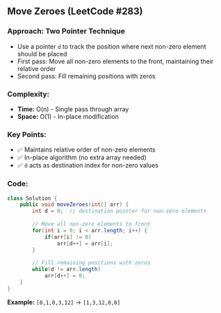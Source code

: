 ## Move Zeroes (LeetCode #283)

### Approach: **Two Pointer Technique**
- Use a pointer `d` to track the position where next non-zero element should be placed
- First pass: Move all non-zero elements to the front, maintaining their relative order
- Second pass: Fill remaining positions with zeros

### Complexity:
- **Time:** O(n) - Single pass through array
- **Space:** O(1) - In-place modification

### Key Points:
- ✅ Maintains relative order of non-zero elements
- ✅ In-place algorithm (no extra array needed)
- ✅ `d` acts as destination index for non-zero values

### Code:
```java
class Solution {
    public void moveZeroes(int[] arr) {
        int d = 0;  // destination pointer for non-zero elements
        
        // Move all non-zero elements to front
        for(int i = 0; i < arr.length; i++) {
            if(arr[i] != 0)
                arr[d++] = arr[i];
        }
        
        // Fill remaining positions with zeros
        while(d != arr.length)
            arr[d++] = 0;
    }
}
```

**Example:** `[0,1,0,3,12]` → `[1,3,12,0,0]`

